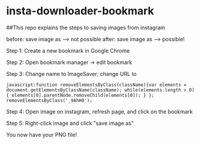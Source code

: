 # insta-downloader-bookmark


##This repo explains the steps to saving images from instagram 

before: save image as --> not possible
after: save image as  --> possible!


Step 1: Create a new bookmark in Google Chrome 

Step 2: Open bookmark manager -> edit bookmark

Step 3: Change name to ImageSaver; change URL to 

```javascript:function removeElementsByClass(className){var elements = document.getElementsByClassName(className); while(elements.length > 0){ elements[0].parentNode.removeChild(elements[0]); } }; removeElementsByClass('_9AhH0');```

Step 4: Open image on instagram, refresh page, and click on the bookmark

Step 5: Right-click image and click "save image as"

You now have your PNG file!


